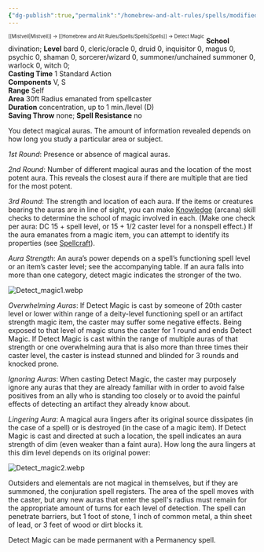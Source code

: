 ```yaml
---
{"dg-publish":true,"permalink":"/homebrew-and-alt-rules/spells/modified-spells/detect-magic/"}
---
```


<sup><sup>[[Mistveil\|Mistveil]] → [[Homebrew and Alt Rules/Spells/Spells\|Spells]] → Detect Magic</sup></sup> 
**School** divination; **Level** bard 0, cleric/oracle 0, druid 0, inquisitor 0, magus 0, psychic 0, shaman 0, sorcerer/wizard 0, summoner/unchained summoner 0, warlock 0, witch 0;  
**Casting Time** 1 Standard Action  
**Components** V, S  
**Range** Self  
**Area** 30ft Radius emanated from spellcaster  
**Duration** concentration, up to 1 min./level (D)  
**Saving Throw** none; **Spell Resistance** no  

You detect magical auras. The amount of information revealed depends on how long you study a particular area or subject.  

_1st Round_: Presence or absence of magical auras.  
  

_2nd Round_: Number of different magical auras and the location of the most potent aura. This reveals the closest aura if there are multiple that are tied for the most potent.  
  

_3rd Round_: The strength and location of each aura. If the items or creatures bearing the auras are in line of sight, you can make [Knowledge](https://www.d20pfsrd.com/skills/knowledge) (arcana) skill checks to determine the school of magic involved in each. (Make one check per aura: DC 15 + spell level, or 15 + 1/2 caster level for a nonspell effect.) If the aura emanates from a magic item, you can attempt to identify its properties (see [Spellcraft](https://www.d20pfsrd.com/skills/spellcraft)).

_Aura Strength_: An aura’s power depends on a spell’s functioning spell level or an item’s caster level; see the accompanying table. If an aura falls into more than one category, detect magic indicates the stronger of the two.

![Detect_magic1.webp](/img/user/Attachments/Detect_magic1.webp)

_Overwhelming Auras_: If Detect Magic is cast by someone of 20th caster level or lower within range of a deity-level functioning spell or an artifact strength magic item, the caster may suffer some negative effects. Being exposed to that level of magic stuns the caster for 1 round and ends Detect Magic. If Detect Magic is cast within the range of multiple auras of that strength or one overwhelming aura that is also more than three times their caster level, the caster is instead stunned and blinded for 3 rounds and knocked prone.  
  

_Ignoring Auras_: When casting Detect Magic, the caster may purposely ignore any auras that they are already familiar with in order to avoid false positives from an ally who is standing too closely or to avoid the painful effects of detecting an artifact they already know about.  
  

_Lingering Aura_: A magical aura lingers after its original source dissipates (in the case of a spell) or is destroyed (in the case of a magic item). If Detect Magic is cast and directed at such a location, the spell indicates an aura strength of dim (even weaker than a faint aura). How long the aura lingers at this dim level depends on its original power:

![Detect_magic2.webp](/img/user/Attachments/Detect_magic2.webp)

Outsiders and elementals are not magical in themselves, but if they are summoned, the conjuration spell registers. The area of the spell moves with the caster, but any new auras that enter the spell's radius must remain for the appropriate amount of turns for each level of detection. The spell can penetrate barriers, but 1 foot of stone, 1 inch of common metal, a thin sheet of lead, or 3 feet of wood or dirt blocks it.

Detect Magic can be made permanent with a Permanency spell.